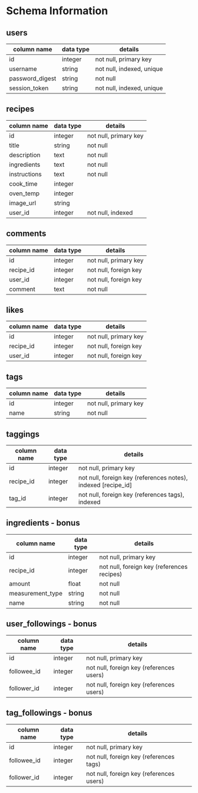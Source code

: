 # Schema Information

## users
column name     | data type | details
----------------|-----------|-----------------------
id              | integer   | not null, primary key
username        | string    | not null, indexed, unique
password_digest | string    | not null
session_token   | string    | not null, indexed, unique

## recipes
column name | data type | details
------------|-----------|-----------------------
id          | integer   | not null, primary key
title       | string    | not null
description | text      | not null
ingredients | text      | not null
instructions| text      | not null
cook_time   | integer   |
oven_temp   | integer   |
image_url   | string    |
user_id     | integer   | not null, indexed

## comments
column name | data type | details
------------|-----------|-----------------------
id          | integer   | not null, primary key
recipe_id   | integer   | not null, foreign key
user_id     | integer   | not null, foreign key
comment     | text      | not null

## likes
column name | data type | details
------------|-----------|-----------------------
id          | integer   | not null, primary key
recipe_id   | integer   | not null, foreign key
user_id     | integer   | not null, foreign key

## tags
column name | data type | details
------------|-----------|-----------------------
id          | integer   | not null, primary key
name        | string    | not null

## taggings
column name | data type | details
------------|-----------|-----------------------
id          | integer   | not null, primary key
recipe_id   | integer   | not null, foreign key (references notes), indexed [recipe_id]
tag_id      | integer   | not null, foreign key (references tags), indexed

## ingredients - bonus
column name | data type | details
------------|-----------|-----------------------
id          | integer   | not null, primary key
recipe_id     | integer   | not null, foreign key (references recipes)
amount | float | not null
measurement_type | string | not null
name | string | not null

## user_followings - bonus
column name | data type | details
------------|-----------|-----------------------
id          | integer   | not null, primary key
followee_id     | integer   | not null, foreign key (references users)
follower_id     | integer   | not null, foreign key (references users)

## tag_followings - bonus
column name | data type | details
------------|-----------|-----------------------
id          | integer   | not null, primary key
followee_id     | integer   | not null, foreign key (references tags)
follower_id     | integer   | not null, foreign key (references users)
